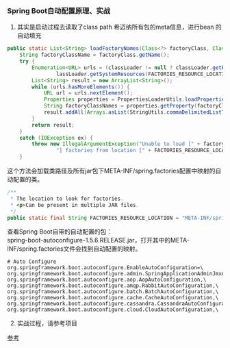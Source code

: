 
### Spring Boot自动配置原理、实战


1. 其实是启动过程去读取了class path 希迈纳所有包的meta信息，进行bean 的自动填充

```java
public static List<String> loadFactoryNames(Class<?> factoryClass, ClassLoader classLoader) {
    String factoryClassName = factoryClass.getName();
    try {
        Enumeration<URL> urls = (classLoader != null ? classLoader.getResources(FACTORIES_RESOURCE_LOCATION) :
                lassLoader.getSystemResources(FACTORIES_RESOURCE_LOCATION));
        List<String> result = new ArrayList<String>();
        while (urls.hasMoreElements()) {
            URL url = urls.nextElement();
            Properties properties = PropertiesLoaderUtils.loadProperties(new UrlResource(url));
            String factoryClassNames = properties.getProperty(factoryClassName);
            result.addAll(Arrays.asList(StringUtils.commaDelimitedListToStringArray(factoryClassNames)));
        }
        return result;
    }
    catch (IOException ex) {
        throw new IllegalArgumentException("Unable to load [" + factoryClass.getName() +
                "] factories from location [" + FACTORIES_RESOURCE_LOCATION + "]", ex);
    }

```

这个方法会加载类路径及所有jar包下META-INF/spring.factories配置中映射的自动配置的类。
```java
/**
 * The location to look for factories.
 * <p>Can be present in multiple JAR files.
 */
public static final String FACTORIES_RESOURCE_LOCATION = "META-INF/spring.factories";

```

查看Spring Boot自带的自动配置的包：  
spring-boot-autoconfigure-1.5.6.RELEASE.jar，打开其中的META-INF/spring.factories文件会找到自动配置的映射。
```
# Auto Configure
org.springframework.boot.autoconfigure.EnableAutoConfiguration=\
org.springframework.boot.autoconfigure.admin.SpringApplicationAdminJmxAutoConfiguration,\
org.springframework.boot.autoconfigure.aop.AopAutoConfiguration,\
org.springframework.boot.autoconfigure.amqp.RabbitAutoConfiguration,\
org.springframework.boot.autoconfigure.batch.BatchAutoConfiguration,\
org.springframework.boot.autoconfigure.cache.CacheAutoConfiguration,\
org.springframework.boot.autoconfigure.cassandra.CassandraAutoConfiguration,\
org.springframework.boot.autoconfigure.cloud.CloudAutoConfiguration,\

```

2.  实战过程，请参考项目

[参考](https://blog.csdn.net/weixin_34015566/article/details/89691189)